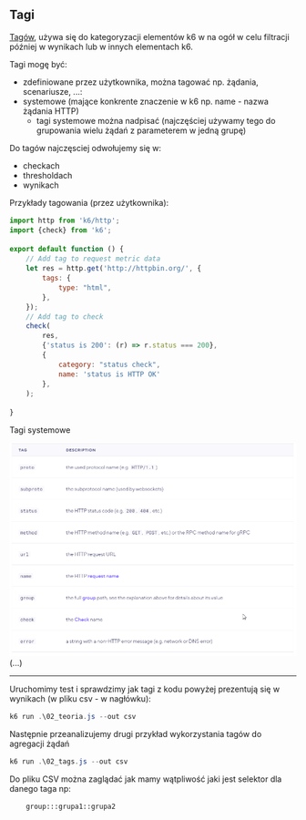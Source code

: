 
## Tagi

[Tagów](https://k6.io/docs/using-k6/tags-and-groups/), używa się do kategoryzacji elementów k6 w na ogół w celu filtracji później w wynikach lub w innych elementach k6.

Tagi mogę być:
- zdefiniowane przez użytkownika, można tagować np. żądania, scenariusze, ...:
- systemowe (mające konkrente znaczenie w k6 np. name - nazwa żądania HTTP)
  - tagi systemowe można nadpisać (najczęściej używamy tego do grupowania wielu żądań z parameterem w jedną grupę)

Do tagów najczęsciej odwołujemy się w:
  - checkach
  - thresholdach
  - wynikach
    
Przykłady tagowania (przez użytkownika):

```javascript
import http from 'k6/http';
import {check} from 'k6';

export default function () {
    // Add tag to request metric data
    let res = http.get('http://httpbin.org/', {
        tags: {
            type: "html",
        },
    });
    // Add tag to check
    check(
        res,
        {'status is 200': (r) => r.status === 200},
        {
            category: "status check",
            name: 'status is HTTP OK'
        },
    );

}

```

Tagi systemowe

![system tags](img/systemtags.png)
(...)

***
Uruchomimy test i sprawdzimy jak tagi z kodu powyżej prezentują się w wynikach (w pliku csv - w nagłówku):

```powershell
k6 run .\02_teoria.js --out csv
```

Następnie przeanalizujemy drugi przykład wykorzystania tagów do agregacji żądań

```powershell
k6 run .\02_tags.js --out csv
```

Do pliku CSV można zaglądać jak mamy wątpliwość jaki jest selektor dla danego taga np:

```
    group:::grupa1::grupa2
```
